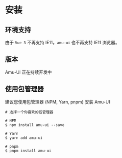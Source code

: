 # 安装

## 环境支持

由于 `Vue 3` 不再支持 IE11，`amu-ui` 也不再支持 IE11 浏览器。

## 版本

Amu-UI 正在持续开发中

## 使用包管理器

建议您使用包管理器 (NPM, Yarn, pnpm) 安装 Amu-UI

```
# 选择一个你喜欢的包管理器

# NPM
$ npm install amu-ui --save

# Yarn
$ yarn add amu-ui

# pnpm
$ pnpm install amu-ui
```


